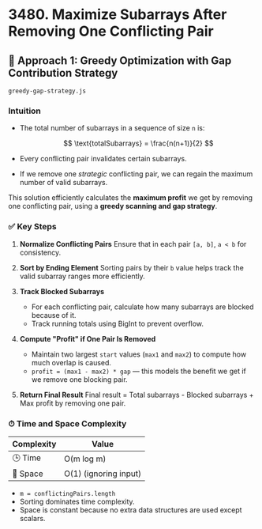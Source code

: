 # 3480. Maximize Subarrays After Removing One Conflicting Pair

## 🧠 Approach 1: Greedy Optimization with Gap Contribution Strategy
`greedy-gap-strategy.js`

### Intuition

* The total number of subarrays in a sequence of size `n` is:

  $$
  \text{totalSubarrays} = \frac{n(n+1)}{2}
  $$
* Every conflicting pair invalidates certain subarrays.
* If we remove one *strategic* conflicting pair, we can regain the maximum number of valid subarrays.

This solution efficiently calculates the **maximum profit** we get by removing one conflicting pair, using a **greedy scanning and gap strategy**.

### ✅ Key Steps

1. **Normalize Conflicting Pairs**
   Ensure that in each pair `[a, b]`, `a < b` for consistency.

2. **Sort by Ending Element**
   Sorting pairs by their `b` value helps track the valid subarray ranges more efficiently.

3. **Track Blocked Subarrays**

   * For each conflicting pair, calculate how many subarrays are blocked because of it.
   * Track running totals using BigInt to prevent overflow.

4. **Compute "Profit" if One Pair Is Removed**

   * Maintain two largest `start` values (`max1` and `max2`) to compute how much overlap is caused.
   * `profit = (max1 - max2) * gap` — this models the benefit we get if we remove one blocking pair.

5. **Return Final Result**
   Final result = Total subarrays - Blocked subarrays + Max profit by removing one pair.

### ⏱ Time and Space Complexity

| Complexity | Value                 |
| ---------- | --------------------- |
| 🕒 Time    | O(m log m)            |
| 💾 Space   | O(1) (ignoring input) |

* `m = conflictingPairs.length`
* Sorting dominates time complexity.
* Space is constant because no extra data structures are used except scalars.